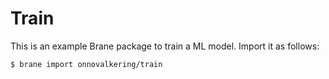 # Train 
This is an example Brane package to train a ML model. Import it as follows:

```shell
$ brane import onnovalkering/train
```
